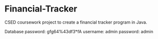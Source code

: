 # Financial-Tracker
CSED coursework project to create a financial tracker program in Java.

Database password: gfg64%43df3*fA
username: admin
password: admin
